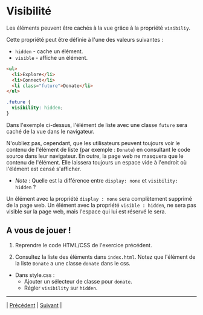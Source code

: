 # Visibilité

Les éléments peuvent être cachés à la vue grâce à la propriété `visibiliy`.

Cette propriété peut être définie à l'une des valeurs suivantes :
- `hidden` - cache un élément.
- `visible` - affiche un élément.

```html
<ul>
  <li>Explore</li>
  <li>Connect</li>
  <li class="future">Donate</li>
</ul>
```

```css
.future {
  visibility: hidden;
}
```

Dans l'exemple ci-dessus, l'élément de liste avec une classe `future`  sera caché de la vue dans le navigateur.

N'oubliez pas, cependant, que les utilisateurs peuvent toujours voir le contenu de l'élément de liste (par exemple : `Donate`) en consultant le code source dans leur navigateur. En outre, la page web ne masquera que le contenu de l'élément. Elle laissera toujours un espace vide à l'endroit où l'élément est censé s'afficher.

* *Note* : Quelle est la différence entre `display: none` et `visibility: hidden` ?

Un élément avec la propriété `display : none` sera complètement supprimé de la page web. Un élément avec la propriété `visible : hidden`, ne sera pas visible sur la page web, mais l'espace qui lui est réservé le sera.


## A vous de jouer !

1. Reprendre le code HTML/CSS de l'exercice précédent.

2. Consultez la liste des éléments dans `index.html`. Notez que l'élément de la liste `Donate` a une classe `donate` dans le css.
  - Dans style.css :
    - Ajouter un sélecteur de classe pour `donate`.
    - Régler `visibility` sur `hidden`.
    
    
___
| [Précédent](./10-reinitialisation-default.md)       | [Suivant](./12-changer-modèles-boîte.md) |
